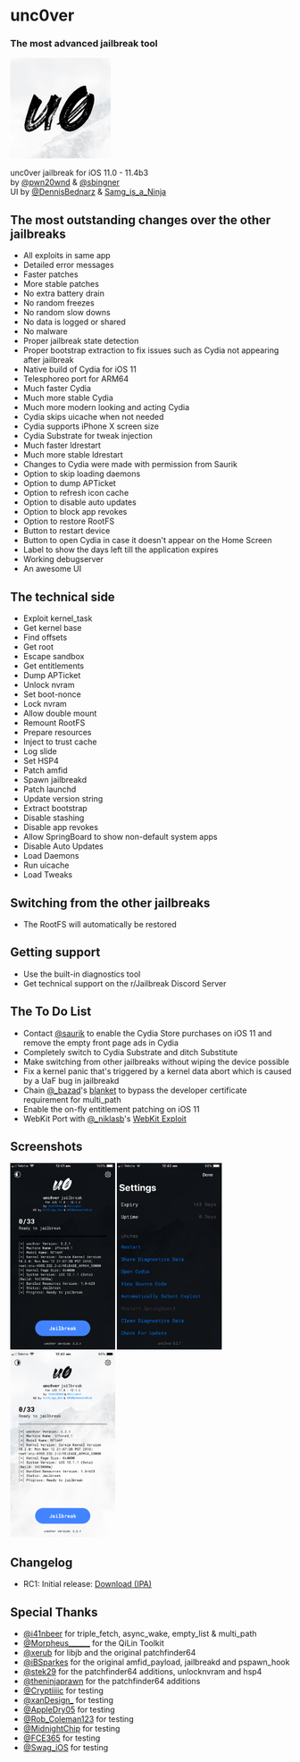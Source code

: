 # unc0ver
### The most advanced jailbreak tool
![unc0ver logo](https://raw.githubusercontent.com/pwn20wndstuff/Undecimus/master/Undecimus/Assets.xcassets/AppIcon.appiconset/Icon-App-60x60%403x.png?token=AlyO4xDujoguob2DCFfUbNI8jO82OyCgks5bx5ZPwA%3D%3D)

unc0ver jailbreak for iOS 11.0 - 11.4b3<br/>
by [@pwn20wnd](https://twitter.com/Pwn20wnd) & [@sbingner](https://twitter.com/sbingner)<br/>
UI by [@DennisBednarz](https://twitter.com/DennisBednarz) & [Samg_is_a_Ninja](https://reddit.com/u/Samg_is_a_Ninja)<br/>

## The most outstanding changes over the other jailbreaks
* All exploits in same app
* Detailed error messages
* Faster patches
* More stable patches
* No extra battery drain
* No random freezes
* No random slow downs
* No data is logged or shared
* No malware
* Proper jailbreak state detection
* Proper bootstrap extraction to fix issues such as Cydia not appearing after jailbreak
* Native build of Cydia for iOS 11
* Telesphoreo port for ARM64
* Much faster Cydia
* Much more stable Cydia
* Much more modern looking and acting Cydia
* Cydia skips uicache when not needed
* Cydia supports iPhone X screen size
* Cydia Substrate for tweak injection
* Much faster ldrestart 
* Much more stable ldrestart
* Changes to Cydia were made with permission from Saurik 
* Option to skip loading daemons
* Option to dump APTicket
* Option to refresh icon cache
* Option to disable auto updates
* Option to block app revokes
* Option to restore RootFS
* Button to restart device
* Button to open Cydia in case it doesn't appear on the Home Screen
* Label to show the days left till the application expires
* Working debugserver
* An awesome UI

## The technical side
* Exploit kernel_task
* Get kernel base
* Find offsets
* Get root
* Escape sandbox
* Get entitlements
* Dump APTicket
* Unlock nvram
* Set boot-nonce
* Lock nvram
* Allow double mount
* Remount RootFS
* Prepare resources
* Inject to trust cache
* Log slide
* Set HSP4
* Patch amfid
* Spawn jailbreakd
* Patch launchd
* Update version string
* Extract bootstrap
* Disable stashing
* Disable app revokes
* Allow SpringBoard to show non-default system apps
* Disable Auto Updates
* Load Daemons
* Run uicache
* Load Tweaks

## Switching from the other jailbreaks
* The RootFS will automatically be restored

## Getting support
* Use the built-in diagnostics tool
* Get technical support on the r/Jailbreak Discord Server

## The To Do List
* Contact [@saurik](https://twitter.com/saurik) to enable the Cydia Store purchases on iOS 11 and remove the empty front page ads in Cydia
* Completely switch to Cydia Substrate and ditch Substitute
* Make switching from other jailbreaks without wiping the device possible
* Fix a kernel panic that's triggered by a kernel data abort which is caused by a UaF bug in jailbreakd
* Chain [@_bazad](https://twitter.com/_bazad)'s [blanket](https://github.com/bazad/blanket) to bypass the developer certificate requirement for multi_path
* Enable the on-fly entitlement patching on iOS 11
* WebKit Port with [@_niklasb](https://twitter.com/_niklasb)'s [WebKit Exploit](https://github.com/phoenhex/files/tree/master/exploits/ios-11.3.1)

## Screenshots
<img src="https://raw.githubusercontent.com/pwn20wndstuff/Undecimus/master/Resources/Screenshot-1.PNG?token=AlyO4wXUInR6oHEgx0Tg31ri0t1q91frks5bx5ZbwA%3D%3D" width="187.5" height="333.5" /> <img src="https://raw.githubusercontent.com/pwn20wndstuff/Undecimus/master/Resources/Screenshot-2.PNG?token=AlyO48Vs-YYcaKUgxXh8nIEUQQz_QEoqks5bx5ZqwA%3D%3D" width="187.5" height="333.5" /> <img src="https://raw.githubusercontent.com/pwn20wndstuff/Undecimus/master/Resources/Screenshot-3.PNG?token=AlyO44tYr5-jl7Pg0jup0tCqm3rSjUhiks5bx5Z4wA%3D%3D" width="187.5" height="333.5" />

## Changelog
* RC1: Initial release: [Download (IPA)](https://github.com/pwn20wndstuff/Undecimus/raw/master/Resources/Undecimus.ipa)

## Special Thanks
* [@i41nbeer](https://twitter.com/i41nbeer) for triple_fetch, async_wake, empty_list & multi_path
* [@Morpheus______](https://twitter.com/Morpheus______) for the QiLin Toolkit
* [@xerub](https://twitter.com/xerub) for libjb and the original patchfinder64
* [@iBSparkes](https://twitter.com/iBSparkes) for the original amfid_payload, jailbreakd and pspawn_hook
* [@stek29](https://twitter.com/stek29) for the patchfinder64 additions, unlocknvram and hsp4
* [@theninjaprawn](https://twitter.com/theninjaprawn) for the patchfinder64 additions
* [@Cryptiiiic](https://twitter.com/Cryptiiiic) for testing
* [@xanDesign_](https://twitter.com/xanDesign_) for testing
* [@AppleDry05](https://twitter.com/AppleDry05) for testing
* [@Rob_Coleman123](https://twitter.com/Rob_Coleman123) for testing
* [@MidnightChip](https://twitter.com/MidnightChip) for testing
* [@FCE365](https://twitter.com/FCE365) for testing
* [@Swag_iOS](https://twitter.com/Swag_iOS) for testing
